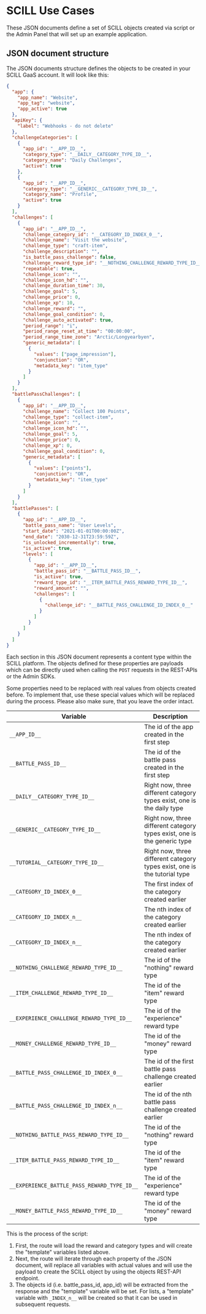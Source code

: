 # SCILL Use Cases

These JSON documents define a set of SCILL objects created via script or the Admin Panel that will set up an example application.

## JSON document structure

The JSON documents structure defines the objects to be created in your SCILL GaaS account. It will look like this:

```JSON
{
  "app": {
    "app_name": "Website",
    "app_tag": "website",
    "app_active": true
  },
  "apiKey": {
    "label": "Webhooks - do not delete"
  },
  "challengeCategories": [
    {
      "app_id": "__APP_ID__",
      "category_type": "__DAILY__CATEGORY_TYPE_ID__",
      "category_name": "Daily Challenges",
      "active": true
    },
    {
      "app_id": "__APP_ID__",
      "category_type": "__GENERIC__CATEGORY_TYPE_ID__",
      "category_name": "Profile",
      "active": true
    }
  ],
  "challenges": [
    {
      "app_id": "__APP_ID__",
      "challenge_category_id": "__CATEGORY_ID_INDEX_0__",
      "challenge_name": "Visit the website",
      "challenge_type": "craft-item",
      "challenge_description": "",
      "is_battle_pass_challenge": false,
      "challenge_reward_type_id": "__NOTHING_CHALLENGE_REWARD_TYPE_ID__",
      "repeatable": true,
      "challenge_icon": "",
      "challenge_icon_hd": "",
      "challenge_duration_time": 30,
      "challenge_goal": 5,
      "challenge_price": 0,
      "challenge_xp": 10,
      "challenge_reward": "",
      "challenge_goal_condition": 0,
      "challenge_auto_activated": true,
      "period_range": "i",
      "period_range_reset_at_time": "00:00:00",
      "period_range_time_zone": "Arctic/Longyearbyen",
      "generic_metadata": [
        {
          "values": ["page_impression"],
          "conjunction": "OR",
          "metadata_key": "item_type"
        }
      ]
    }
  ],
  "battlePassChallenges": [
    {
      "app_id": "__APP_ID__",
      "challenge_name": "Collect 100 Points",
      "challenge_type": "collect-item",
      "challenge_icon": "",
      "challenge_icon_hd": "",
      "challenge_goal": 5,
      "challenge_price": 0,
      "challenge_xp": 0,
      "challenge_goal_condition": 0,
      "generic_metadata": [
        {
          "values": ["points"],
          "conjunction": "OR",
          "metadata_key": "item_type"
        }
      ]
    }
  ],
  "battlePasses": [
    {
      "app_id": "__APP_ID__",
      "battle_pass_name": "User Levels",
      "start_date": "2021-01-01T00:00:00Z",
      "end_date": "2030-12-31T23:59:59Z",
      "is_unlocked_incrementally": true,
      "is_active": true,
      "levels": [
        {
          "app_id": "__APP_ID__",
          "battle_pass_id": "__BATTLE_PASS_ID__",
          "is_active": true,
          "reward_type_id": "__ITEM_BATTLE_PASS_REWARD_TYPE_ID__",
          "reward_amount": "",
          "challenges": [
            {
              "challenge_id": "__BATTLE_PASS_CHALLENGE_ID_INDEX_0__"
            }
          ]
        }
      ]
    }
  ]
}
```

Each section in this JSON document represents a content type within the SCILL platform. The objects defined for these properties are payloads which can be directly used when calling the `POST` requests in the REST-APIs or the Admin SDKs.

Some properties need to be replaced with real values from objects created before. To implement that, use these special values which will be replaced during the process. Please also make sure, that you leave the order intact.

|Variable|Description|
|--------|-----------|
|`__APP_ID__`| The id of the app created in the first step|
|`__BATTLE_PASS_ID__`| The id of the battle pass created in the first step|
|`__DAILY__CATEGORY_TYPE_ID__`| Right now, three different category types exist, one is the daily type|
|`__GENERIC__CATEGORY_TYPE_ID__`| Right now, three different category types exist, one is the generic type|
|`__TUTORIAL__CATEGORY_TYPE_ID__`| Right now, three different category types exist, one is the tutorial type|
|`__CATEGORY_ID_INDEX_0__`| The first index of the category created earlier|
|`__CATEGORY_ID_INDEX_n__`| The nth index of the category created earlier|
|`__CATEGORY_ID_INDEX_n__`| The nth index of the category created earlier|
|`__NOTHING_CHALLENGE_REWARD_TYPE_ID__`| The id of the "nothing" reward type|
|`__ITEM_CHALLENGE_REWARD_TYPE_ID__`| The id of the "item" reward type|
|`__EXPERIENCE_CHALLENGE_REWARD_TYPE_ID__`| The id of the "experience" reward type|
|`__MONEY_CHALLENGE_REWARD_TYPE_ID__`| The id of the "money" reward type|
|`__BATTLE_PASS_CHALLENGE_ID_INDEX_0__`| The id of the first battle pass challenge created earlier|
|`__BATTLE_PASS_CHALLENGE_ID_INDEX_n__`| The id of the nth battle pass challenge created earlier|
|`__NOTHING_BATTLE_PASS_REWARD_TYPE_ID__`| The id of the "nothing" reward type|
|`__ITEM_BATTLE_PASS_REWARD_TYPE_ID__`| The id of the "item" reward type|
|`__EXPERIENCE_BATTLE_PASS_REWARD_TYPE_ID__`| The id of the "experience" reward type|
|`__MONEY_BATTLE_PASS_REWARD_TYPE_ID__`| The id of the "money" reward type|

This is the process of the script:

1. First, the route will load the reward and category types and will create the "template" variables listed above.
2. Next, the route will iterate through each property of the JSON document, will replace all variables with actual values and will use the payload to create the SCILL object by using the objects REST-API endpoint.
3. The objects id (i.e. battle_pass_id, app_id) will be extracted from the response and the "template" variable will be set. For lists, a "template" variable with `_INDEX_n__` will be created so that it can be used in subsequent requests.
